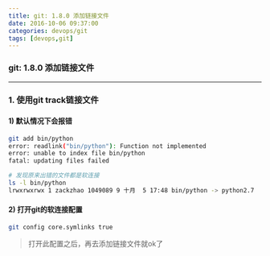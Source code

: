 ```yaml
---
title: git: 1.8.0 添加链接文件
date: 2016-10-06 09:37:00
categories: devops/git
tags: [devops,git]
---
```

### git: 1.8.0 添加链接文件

---

### 1. 使用git track链接文件
#### 1) 默认情况下会报错
``` bash
git add bin/python
error: readlink("bin/python"): Function not implemented
error: unable to index file bin/python
fatal: updating files failed

# 发现原来出错的文件都是软连接
ls -l bin/python
lrwxrwxrwx 1 zackzhao 1049089 9 十月  5 17:48 bin/python -> python2.7
```

#### 2) 打开git的软连接配置
``` bash
git config core.symlinks true
```
> 打开此配置之后，再去添加链接文件就ok了
